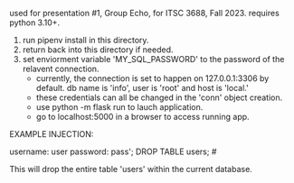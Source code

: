 
used for presentation #1, Group Echo, for ITSC 3688, Fall 2023. requires python 3.10+.

1. run pipenv install in this directory.
2. return back into this directory if needed.
3. set enviorment variable 'MY_SQL_PASSWORD' to the password of the relavent connection.
    - currently, the connection is set to happen on 127.0.0.1:3306 by default. db name is 'info', user is 'root' and host is 'local.'
    - these credentials can all be changed in the 'conn' object creation.
    - use python -m flask run to lauch application.
    - go to localhost:5000 in a browser to access running app.

EXAMPLE INJECTION:

username: user
password: pass'; DROP TABLE users; #

This will drop the entire table 'users' within the current database.
